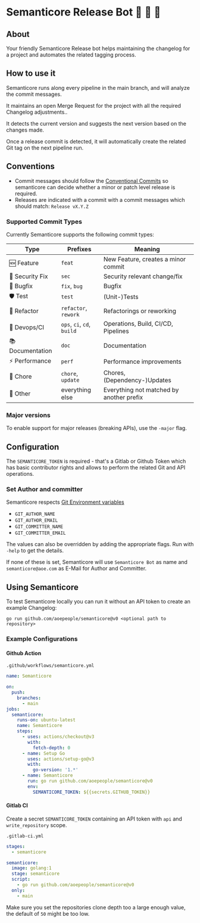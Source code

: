 # Semanticore Release Bot 🤖 🦁 🐉

## About

Your friendly Semanticore Release bot helps maintaining the changelog for a project and automates the related tagging process.

## How to use it

Semanticore runs along every pipeline in the main branch, and will analyze the commit messages.

It maintains an open Merge Request for the project with all the required Changelog adjustments..

It detects the current version and suggests the next version based on the changes made.

Once a release commit is detected, it will automatically create the related Git tag on the next pipeline run.

## Conventions

* Commit messages should follow the [Conventional Commits](https://www.conventionalcommits.org/en/v1.0.0/) so semanticore can decide whether a minor or patch level release is required.
* Releases are indicated with a commit with a commit messages which should match: `Release vX.Y.Z`

### Supported Commit Types

Currently Semanticore supports the following commit types:

| Type             | Prefixes                   | Meaning                                  |
|------------------|----------------------------|------------------------------------------|
| 🆕 Feature       | `feat`                     | New Feature, creates a minor commit      |
| 🚨 Security Fix  | `sec`                      | Security relevant change/fix             |
| 👾 Bugfix        | `fix`, `bug`               | Bugfix                                   |
| 🛡 Test          | `test`                     | (Unit-)Tests                             |
| 🔁 Refactor      | `refactor`, `rework`       | Refactorings or reworking                |
| 🤖 Devops/CI     | `ops`, `ci`, `cd`, `build` | Operations, Build, CI/CD, Pipelines      |
| 📚 Documentation | `doc`                      | Documentation                            |
| ⚡️ Performance   | `perf`                     | Performance improvements                 |
| 🧹 Chore         | `chore`, `update`          | Chores, (Dependency-)Updates             |
| 📝 Other         | everything else            | Everything not matched by another prefix |

### Major versions

To enable support for major releases (breaking APIs), use the `-major` flag.

## Configuration

The `SEMANTICORE_TOKEN` is required - that's a Gitlab or Github Token which has basic contributor rights and allows to perform the related Git and API operations.

### Set Author and committer

Semanticore respects [Git Environment variables](https://git-scm.com/book/en/v2/Git-Internals-Environment-Variables)

* `GIT_AUTHOR_NAME`
* `GIT_AUTHOR_EMAIL`
* `GIT_COMMITTER_NAME`
* `GIT_COMMITTER_EMAIL`

The values can also be overridden by adding the appropriate flags. Run with `-help` to get the details.

If none of these is set, Semanticore will use `Semanticore Bot` as name and `semanticore@aoe.com` as E-Mail for Author and Committer.

## Using Semanticore

To test Semanticore locally you can run it without an API token to create an example Changelog:

```
go run github.com/aoepeople/semanticore@v0 <optional path to repository>
```

### Example Configurations

#### Github Action

`.github/workflows/semanticore.yml`
```yaml
name: Semanticore

on:
  push:
    branches:
      - main
jobs:
  semanticore:
    runs-on: ubuntu-latest
    name: Semanticore
    steps:
      - uses: actions/checkout@v3
        with:
          fetch-depth: 0
      - name: Setup Go
        uses: actions/setup-go@v3
        with:
          go-version: '1.*'
      - name: Semanticore
        run: go run github.com/aoepeople/semanticore@v0
        env:
          SEMANTICORE_TOKEN: ${{secrets.GITHUB_TOKEN}}
```

#### Gitlab CI

Create a secret `SEMANTICORE_TOKEN` containing an API token with `api` and `write_repository` scope.

`.gitlab-ci.yml`
```yaml
stages:
  - semanticore

semanticore:
  image: golang:1
  stage: semanticore
  script:
    - go run github.com/aoepeople/semanticore@v0
  only:
    - main
```

Make sure you set the repositories clone depth too a large enough value, the default of `50` might be too low.
